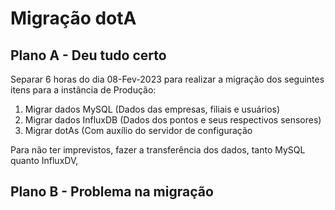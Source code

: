 # Migração dotA

## Plano A - Deu tudo certo

Separar 6 horas do dia 08-Fev-2023 para realizar a migração dos seguintes itens para a instância de Produção:

1. Migrar dados MySQL (Dados das empresas, filiais e usuários)
2. Migrar dados InfluxDB (Dados dos pontos e seus respectivos sensores)
3. Migrar dotAs (Com auxílio do servidor de configuração

Para não ter imprevistos, fazer a transferência dos dados, tanto MySQL quanto InfluxDV,

## Plano B - Problema na migração

##
<!--stackedit_data:
eyJoaXN0b3J5IjpbMTc5MzA4NjM4Ml19
-->